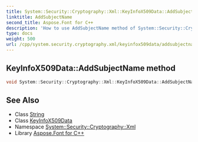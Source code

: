 ```yaml
---
title: System::Security::Cryptography::Xml::KeyInfoX509Data::AddSubjectName method
linktitle: AddSubjectName
second_title: Aspose.Font for C++
description: 'How to use AddSubjectName method of System::Security::Cryptography::Xml::KeyInfoX509Data class in C++.'
type: docs
weight: 500
url: /cpp/system.security.cryptography.xml/keyinfox509data/addsubjectname/
---
```

## KeyInfoX509Data::AddSubjectName method




```cpp
void System::Security::Cryptography::Xml::KeyInfoX509Data::AddSubjectName(String subjectName)
```

## See Also

* Class [String](../../../system/string/)
* Class [KeyInfoX509Data](../)
* Namespace [System::Security::Cryptography::Xml](../../)
* Library [Aspose.Font for C++](../../../)
